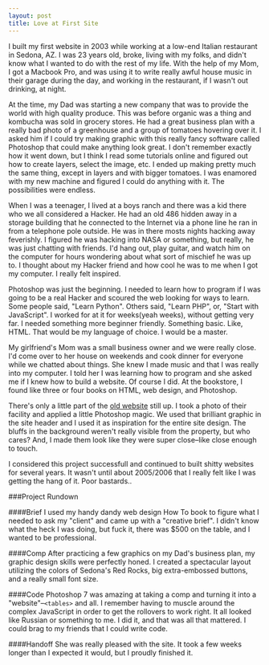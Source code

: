 ```yaml
---
layout: post
title: Love at First Site
---
```


I built my first website in 2003 while working at a low-end Italian restaurant in Sedona, AZ. I was 23 years old, broke, living with my folks, and didn't know what I wanted to do with the rest of my life. With the help of my Mom, I got a Macbook Pro, and was using it to write really awful house music in their garage during the day, and working in the restaurant, if I wasn't out drinking, at night.

At the time, my Dad was starting a new company that was to provide the world with high quality produce. This was before organic was a thing and kombucha was sold in grocery stores. He had a great business plan with a really bad photo of a greenhouse and a group of tomatoes hovering over it. I asked him if I could try making graphic with this really fancy software called Photoshop that could make anything look great. I don't remember exactly how it went down, but I think I read some tutorials online and figured out how to create layers, select the image, etc. I ended up making pretty much the same thing, except in layers and with bigger tomatoes. I was enamored with my new machine and figured I could do anything with it. The possibilities were endless.

When I was a teenager, I lived at a boys ranch and there was a kid there who we all considered a Hacker. He had an old 486 hidden away in a storage building that he connected to the Internet via a phone line he ran in from a telephone pole outside. He was in there mosts nights hacking away feverishly. I figured he was hacking into NASA or something, but really, he was just chatting with friends. I'd hang out, play guitar, and watch him on the computer for hours wondering about what sort of mischief he was up to. I thought about my Hacker friend and how cool he was to me when I got my computer. I really felt inspired.

Photoshop was just the beginning. I needed to learn how to program if I was going to be a real Hacker and scoured the web looking for ways to learn. Some people said, "Learn Python". Others said, "Learn PHP", or, "Start with JavaScript". I worked for at it for weeks(yeah weeks), without getting very far. I needed something more beginner friendly. Something basic. Like, HTML. That would be my language of choice. I would be a master.

My girlfriend's Mom was a small business owner and we were really close. I'd come over to her house on weekends and cook dinner for everyone while we chatted about things. She knew I made music and that I was really into my computer. I told her I was learning how to program and she asked me if I knew how to build a website. Of course I did. At the bookstore, I found like three or four books on HTML, web design, and Photoshop.

There's only a little part of the [old website](http://www.sedonaofficerentals.com/sedona-mini-storage-facilities.html) still up. I took a photo of their facility and applied a little Photoshop magic. We used that brilliant graphic in the site header and I used it as inspiration for the entire site design. The bluffs in the background weren't really visible from the property, but who cares? And, I made them look like they were super close–like close enough to touch.

I considered this project successfull and continued to built shitty websites for several years. It wasn't until about 2005/2006 that I really felt like I was getting the hang of it. Poor bastards..

###Project Rundown

####Brief
I used my handy dandy web design How To book to figure what I needed to ask my "client" and came up with a "creative brief". I didn't know what the heck I was doing, but fuck it, there was $500 on the table, and I wanted to be professional.

####Comp
After practicing a few graphics on my Dad's business plan, my graphic design skills were perfectly honed. I created a spectacular layout utilizing the colors of Sedona's Red Rocks, big extra-embossed buttons, and a really small font size.
	
####Code
Photoshop 7 was amazing at taking a comp and turning it into a "website"–`<tables>` and all. I remember having to muscle around the complex JavaScript in order to get the rollovers to work right. It all looked like Russian or something to me. I did it, and that was all that mattered. I could brag to my friends that I could write code.

####Handoff
She was really pleased with the site. It took a few weeks longer than I expected it would, but I proudly finished it.